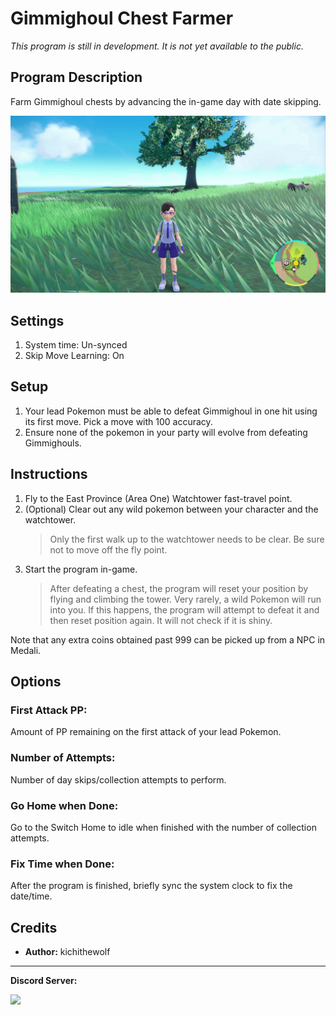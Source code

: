 # Gimmighoul Chest Farmer

*This program is still in development. It is not yet available to the public.*

## Program Description

Farm Gimmighoul chests by advancing the in-game day with date skipping.

<img src="images/ChestGimmiFarm.png">

## Settings

1. System time: Un-synced
2. Skip Move Learning: On

## Setup

1. Your lead Pokemon must be able to defeat Gimmighoul in one hit using its first move. Pick a move with 100 accuracy.
2. Ensure none of the pokemon in your party will evolve from defeating Gimmighouls.

## Instructions

1. Fly to the East Province (Area One) Watchtower fast-travel point.
2. (Optional) Clear out any wild pokemon between your character and the watchtower.
	> Only the first walk up to the watchtower needs to be clear. Be sure not to move off the fly point.
3. Start the program in-game.
	> After defeating a chest, the program will reset your position by flying and climbing the tower. Very rarely, a wild Pokemon will run into you. If this happens, the program will attempt to defeat it and then reset position again. It will not check if it is shiny.

Note that any extra coins obtained past 999 can be picked up from a NPC in Medali.

## Options

### First Attack PP:

Amount of PP remaining on the first attack of your lead Pokemon.

### Number of Attempts:

Number of day skips/collection attempts to perform.

### Go Home when Done:

Go to the Switch Home to idle when finished with the number of collection attempts.

### Fix Time when Done:

After the program is finished, briefly sync the system clock to fix the date/time.


## Credits

- **Author:** kichithewolf


<hr>

**Discord Server:** 

[<img src="https://canary.discordapp.com/api/guilds/695809740428673034/widget.png?style=banner2">](https://discord.gg/cQ4gWxN)

